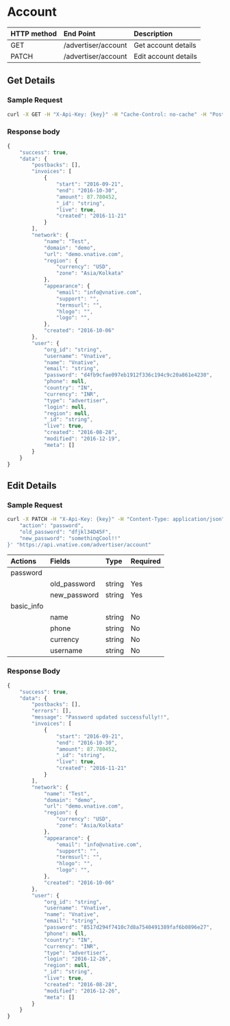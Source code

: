# Account

| **HTTP method** | **End Point** | **Description** |
| :--- | :--- | :--- |
| GET | /advertiser/account | Get account details |
| PATCH | /advertiser/account | Edit account details |

## Get Details

### **Sample Request**

```bash
curl -X GET -H "X-Api-Key: {key}" -H "Cache-Control: no-cache" -H "Postman-Token: 0e0b686e-7911-32a4-c10b-99ceb8e45d28" "https://api.vnative.com/advertiser/account"
```

### **Response body**

```javascript
{
    "success": true,
    "data": {
        "postbacks": [],
        "invoices": [
            {
                "start": "2016-09-21",
                "end": "2016-10-30",
                "amount": 87.780452,
                "_id": "string",
                "live": true,
                "created": "2016-11-21"
            }
        ],
        "network": {
            "name": "Test",
            "domain": "demo",
            "url": "demo.vnative.com",
            "region": {
                "currency": "USD",
                "zone": "Asia/Kolkata"
            },
            "appearance": {
                "email": "info@vnative.com",
                "support": "",
                "termsurl": "",
                "hlogo": "",
                "logo": "",
            },
            "created": "2016-10-06"
        },
        "user": {
            "org_id": "string",
            "username": "Vnative",
            "name": "Vnative",
            "email": "string",
            "password": "d4fb9cfae097eb1912f336c194c9c20a861e4230",
            "phone": null,
            "country": "IN",
            "currency": "INR",
            "type": "advertiser",
            "login": null,
            "region": null,
            "_id": "string",
            "live": true,
            "created": "2016-08-28",
            "modified": "2016-12-19",
            "meta": []
        }
    }
}
```

## Edit Details

### **Sample Request**

```bash
curl -X PATCH -H "X-Api-Key: {key}" -H "Content-Type: application/json" -H "Cache-Control: no-cache" -H "Postman-Token: 67fdace5-1607-0a78-5482-dbd1160d0a01" -d '{
    "action": "password",
    "old_password": "dfjkl34D45F",
    "new_password": "somethingCool!!"
}' "https://api.vnative.com/advertiser/account"
```

| Actions | Fields | Type | Required |
| :--- | :--- | :--- | :--- |
| password |  |  |  |
|  | old\_password | string | Yes |
|  | new\_password | string | Yes |
| basic\_info |  |  |  |
|  | name | string | No |
|  | phone | string | No |
|  | currency | string | No |
|  | username | string | No |

### **Response Body**

```javascript
{
    "success": true,
    "data": {
        "postbacks": [],
        "errors": [],
        "message": "Password updated successfully!!",
        "invoices": [
            {
                "start": "2016-09-21",
                "end": "2016-10-30",
                "amount": 87.780452,
                "_id": "string",
                "live": true,
                "created": "2016-11-21"
            }
        ],
        "network": {
            "name": "Test",
            "domain": "demo",
            "url": "demo.vnative.com",
            "region": {
                "currency": "USD",
                "zone": "Asia/Kolkata"
            },
            "appearance": {
                "email": "info@vnative.com",
                "support": "",
                "termsurl": "",
                "hlogo": "",
                "logo": "",
            },
            "created": "2016-10-06"
        },
        "user": {
            "org_id": "string",
            "username": "Vnative",
            "name": "Vnative",
            "email": "string",
            "password": "8517d294f7410c7d8a7540491389faf6b0896e27",
            "phone": null,
            "country": "IN",
            "currency": "INR",
            "type": "advertiser",
            "login": "2016-12-26",
            "region": null,
            "_id": "string",
            "live": true,
            "created": "2016-08-28",
            "modified": "2016-12-26",
            "meta": []
        }
    }
}
```

